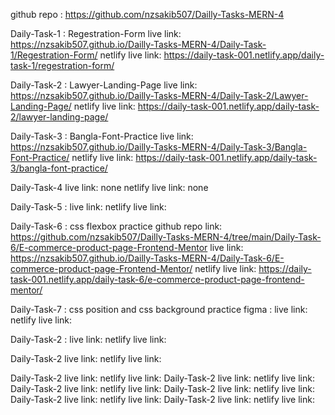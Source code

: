 github repo : https://github.com/nzsakib507/Dailly-Tasks-MERN-4

Daily-Task-1 : Regestration-Form
live link: https://nzsakib507.github.io/Dailly-Tasks-MERN-4/Daily-Task-1/Regestration-Form/
netlify live link: https://daily-task-001.netlify.app/daily-task-1/regestration-form/ 


Daily-Task-2 : Lawyer-Landing-Page
live link: https://nzsakib507.github.io/Dailly-Tasks-MERN-4/Daily-Task-2/Lawyer-Landing-Page/
netlify live link: https://daily-task-001.netlify.app/daily-task-2/lawyer-landing-page/


Daily-Task-3 : Bangla-Font-Practice
live link: https://nzsakib507.github.io/Dailly-Tasks-MERN-4/Daily-Task-3/Bangla-Font-Practice/
netlify live link: https://daily-task-001.netlify.app/daily-task-3/bangla-font-practice/


Daily-Task-4 
live link: none
netlify live link: none


Daily-Task-5 :
live link: 
netlify live link: 


Daily-Task-6 : css flexbox practice
github repo link: https://github.com/nzsakib507/Dailly-Tasks-MERN-4/tree/main/Daily-Task-6/E-commerce-product-page-Frontend-Mentor
live link: https://nzsakib507.github.io/Dailly-Tasks-MERN-4/Daily-Task-6/E-commerce-product-page-Frontend-Mentor/
netlify live link: https://daily-task-001.netlify.app/daily-task-6/e-commerce-product-page-frontend-mentor/


Daily-Task-7 : css position and css background practice
figma : 
live link: 
netlify live link: 


Daily-Task-2 :
live link: 
netlify live link: 


Daily-Task-2 live link: 
netlify live link: 


Daily-Task-2 live link: 
netlify live link: 
Daily-Task-2 live link: 
netlify live link: 
Daily-Task-2 live link: 
netlify live link: 
Daily-Task-2 live link: 
netlify live link: 
Daily-Task-2 live link: 
netlify live link: 
Daily-Task-2 live link: 
netlify live link: 




